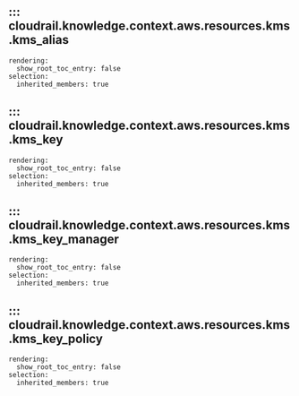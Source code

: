 ## ::: cloudrail.knowledge.context.aws.resources.kms.kms_alias
    rendering:
      show_root_toc_entry: false
    selection:
      inherited_members: true

## ::: cloudrail.knowledge.context.aws.resources.kms.kms_key
    rendering:
      show_root_toc_entry: false
    selection:
      inherited_members: true

## ::: cloudrail.knowledge.context.aws.resources.kms.kms_key_manager
    rendering:
      show_root_toc_entry: false
    selection:
      inherited_members: true

## ::: cloudrail.knowledge.context.aws.resources.kms.kms_key_policy
    rendering:
      show_root_toc_entry: false
    selection:
      inherited_members: true
